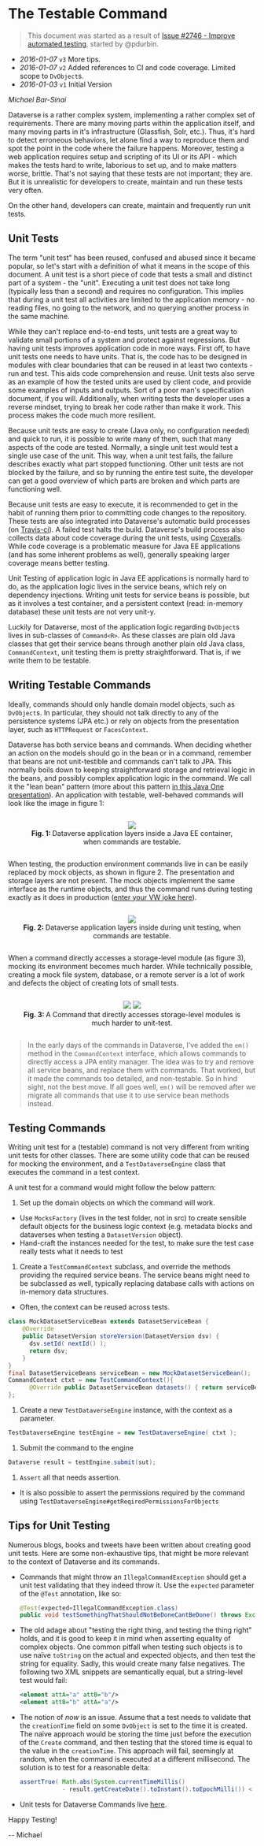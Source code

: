# The Testable Command

> This document was started as a result of [Issue #2746 - Improve automated testing](https://github.com/IQSS/dataverse/issues/2746),
> started by @pdurbin.

* _2016-01-07_ `v3` More tips.
* _2016-01-07_ `v2` Added references to CI and code coverage. Limited scope to `DvObject`s.
* _2016-01-03_ `v1` Initial Version

_Michael Bar-Sinai_

Dataverse is a rather complex system, implementing a rather complex set of requirements. There are many moving parts within the application itself, and many moving parts in it's infrastructure (Glassfish, Solr, etc.). Thus, it's hard to detect erroneous behaviors, let alone find a way to reproduce them and spot the point in the code where the failure happens. Moreover, testing a web application requires setup and scripting of its UI or its API - which makes the tests hard to write, laborious to set up, and to make matters worse, brittle. That's not saying that these tests are not important; they are. But it is unrealistic for developers to create, maintain and run these tests very often.

On the other hand, developers can create, maintain and frequently run unit tests.

## Unit Tests

The term "unit test" has been reused, confused and abused since it became popular, so let's start with a definition of what it means in the scope of this document. A unit test is a short piece of code that tests a small and distinct part of a system - the "unit". Executing a unit test does not take long (typically less than a second) and requires no configuration. This implies that during a unit test all activities are limited to the application memory - no reading files, no going to the network, and no querying another process in the same machine.

While they can't replace end-to-end tests, unit tests are a great way to validate small portions of a system and protect against regressions. But having unit tests improves application code in more ways. First off, to have unit tests one needs to have units. That is, the code has to be designed in modules with clear boundaries that can be reused in at least two contexts - run and test. This aids code comprehension and reuse. Unit tests also serve as an example of how the tested units are used by client code, and provide some examples of inputs and outputs. Sort of a poor man's specification document, if you will. Additionally, when writing tests the developer uses a reverse mindset, trying to break her code rather than make it work. This process makes the code much more resilient.

Because unit tests are easy to create (Java only, no configuration needed) and quick to run, it is possible to write many of them, such that many aspects of the code are tested. Normally, a single unit test would test a single use case of the unit. This way, when a unit test fails, the failure describes exactly what part stopped functioning. Other unit tests are not blocked by the failure, and so by running the entire test suite, the developer can get a good overview of which parts are broken and which parts are functioning well.

Because unit tests are easy to execute, it is recommended to get in the habit of running them prior to committing code changes to the repository. These tests are also integrated into Dataverse's automatic build processes (on [Travis-ci](https://travis-ci.org/IQSS/dataverse)). A failed test halts the build. Dataverse's build process also collects data about code coverage during the unit tests, using [Coveralls](https://coveralls.io/github/IQSS/dataverse). While code coverage is a problematic measure for Java EE applications (and has some inherent problems as well), generally speaking larger coverage means better testing.

Unit Testing of application logic in Java EE applications is normally hard to do, as the application logic lives in the service beans, which rely on dependency injections. Writing unit tests for service beans is possible, but as it involves a test container, and a persistent context (read: in-memory database) these unit tests are not very unit-y.

Luckily for Dataverse, most of the application logic regarding `DvObject`s lives in sub-classes of `Command<R>`. As these classes are plain old Java classes that get their service beans through another plain old Java class, `CommandContext`, unit testing them is pretty straightforward. That is, if we write them to be testable.

## Writing Testable Commands

Ideally, commands should only handle domain model objects, such as `DvObject`s. In particular, they should not talk directly to any of the persistence systems (JPA etc.) or rely on objects from the presentation layer, such as `HTTPRequest` or `FacesContext`.

Dataverse has both service beans and commands. When deciding whether an action on the models should go in the bean or in a command, remember that beans are not unit-testible and commands can't talk to JPA. This normally boils down to keeping straightforward storage and retrieval logic in the beans, and possibly complex application logic in the command. We call it the "lean bean" pattern (more about this pattern [in this Java One presentation](http://iqss.github.io/javaone2014-bof5619/)). An application with testable, well-behaved commands will look like the image in figure 1:

<div style="text-align:center; margin:2em">
  <img src="testable-container.png"><br/>
  <strong>Fig. 1: </strong>Dataverse application layers inside a Java EE container, when commands are testable.
</div>


When testing, the production environment commands live in can be easily replaced by mock objects, as shown in figure 2. The presentation and storage layers are not present. The mock objects implement the same interface as the runtime objects, and thus the command runs during testing exactly as it does in production ([enter your VW joke here](http://www.slate.com/articles/technology/future_tense/2015/09/volkswagen_s_cheating_emissions_software_and_the_threat_of_black_boxes.html)).

<div style="text-align:center; margin:2em">
  <img src="testable-ut.png"><br/>
  <strong>Fig. 2: </strong>Dataverse application layers inside during unit testing, when commands are testable.
</div>

When a command directly accesses a storage-level module (as figure 3), mocking its environment becomes much harder. While technically possible, creating a mock file system, database, or a remote server is a lot of work and defects the object of creating lots of small tests.

<div style="text-align:center; margin:2em">
  <img src="non-testable-container.png">
  <img src="non-testable-ut.png"><br/>
  <strong>Fig. 3: </strong>A Command that directly accesses storage-level modules is much harder to unit-test.
</div>

> In the early days of the commands in Dataverse, I've added the `em()` method in the `CommandContext` interface, which allows commands to directly access a JPA entity manager. The idea was to try and remove all service beans, and replace them with commands. That worked, but it made the commands too detailed, and non-testable. So in hind sight, not the best move.
> If all goes well, `em()` will be removed after we migrate all commands that use it to use service bean methods instead.

## Testing Commands

Writing unit test for a (testable) command is not very different from writing unit tests for other classes. There are some utility code that can be reused for mocking the environment, and a `TestDataverseEngine` class that executes the command in a test context.

A unit test for a command would might follow the below pattern:

1. Set up the domain objects on which the command will work.
  * Use `MocksFactory` (lives in the test folder, not in src) to create sensible default objects for the business logic context (e.g. metadata blocks and dataverses when testing a `DatasetVersion` object).
  * Hand-craft the instances needed for the test, to make sure the test case really tests what it needs to test
1. Create a `TestCommandContext` subclass, and override the methods providing the required service beans. The service beans might need to be subclassed as well, typically replacing database calls with actions on in-memory data structures.
  * Often, the context can be reused across tests.
  ````Java
  class MockDatasetServiceBean extends DatasetServiceBean {
      @Override
      public DatasetVersion storeVersion(DatasetVersion dsv) {
        dsv.setId( nextId() );
        return dsv;
      }
  }
  final DatasetServiceBeans serviceBean = new MockDatasetServiceBean();
  CommandContext ctxt = new TestCommandContext(){
        @Override public DatasetServiceBean datasets() { return serviceBean; }
  };
  ````
1. Create a new `TestDataverseEngine` instance, with the context as a parameter.
  ````Java
  TestDataverseEngine testEngine = new TestDataverseEngine( ctxt );
  ````
1. Submit the command to the engine
  ````Java
  Dataverse result = testEngine.submit(sut);
  ````
1. `Assert` all that needs assertion.
  * It is also possible to assert the permissions required by the command using `TestDataverseEngine#getReqiredPermissionsForObjects`

## Tips for Unit Testing

Numerous blogs, books and tweets have been written about creating good unit tests. Here are some non-exhaustive tips, that might be more relevant to the context of Dataverse and its commands.

* Commands that might throw an `IllegalCommandException` should get a unit test validating that they indeed throw it. Use the `expected` parameter of the `@Test` annotation, like so:
  ````Java
  @Test(expected=IllegalCommandException.class)
  public void testSomethingThatShouldNotBeDoneCantBeDone() throws Exception ...
  ````
* The old adage about "testing the right thing, and testing the thing right" holds, and it is good to keep it in mind when asserting equality of complex objects. One common pitfall when testing such objects is to use naïve `toString` on the actual and expected objects, and then test the string for equality. Sadly, this would create many false negatives. The following two XML snippets are semantically equal, but a string-level test would fail:

  ````XML
  <element attA="a" attB="b"/>
  <element attB="b" attA="a"/>
  ````

* The notion of *now* is an issue. Assume that a test needs to validate that the `creationTime` field on some `DvObject` is set to the time it is created. The naïve approach would be storing the time just before the execution of the `Create` command, and then testing that the stored time is equal to the value in the `creationTime`. This approach will fail, seemingly at random, when the command is executed at a different millisecond. The solution is to test for a reasonable delta:

  ````Java
  assertTrue( Math.abs(System.currentTimeMillis()
              - result.getCreateDate().toInstant().toEpochMilli()) < 1000 );
  ````

* Unit tests for Dataverse Commands live [here](/src/test/java/edu/harvard/iq/dataverse/engine/command/impl).

Happy Testing!

-- Michael
